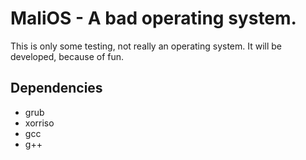 # MaliOS - A bad operating system.

This is only some testing, not really an operating system. It will be developed, because of fun.

## Dependencies

* grub
* xorriso
* gcc
* g++
